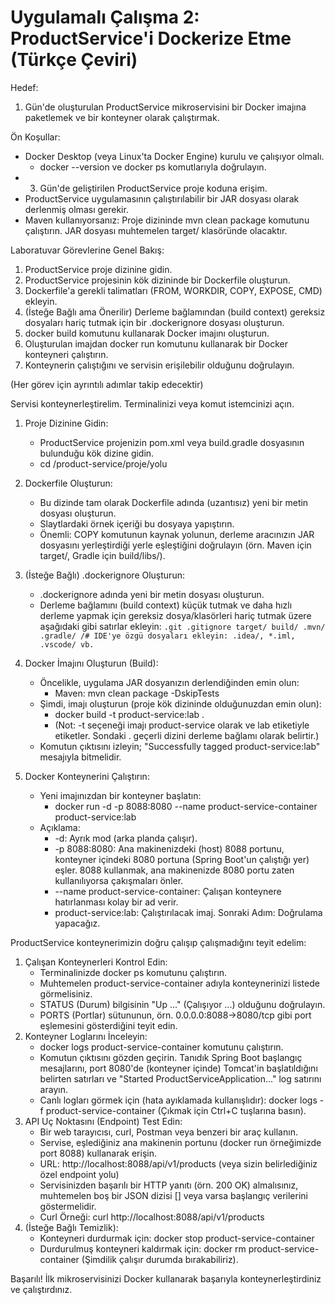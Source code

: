 # Uygulamalı Çalışma 2: ProductService'i Dockerize Etme (Türkçe Çeviri)

Hedef:

1. Gün'de oluşturulan ProductService mikroservisini bir Docker imajına paketlemek ve bir konteyner olarak çalıştırmak.

Ön Koşullar:

* Docker Desktop (veya Linux'ta Docker Engine) kurulu ve çalışıyor olmalı.
  * docker --version ve docker ps komutlarıyla doğrulayın.
* 3. Gün'de geliştirilen ProductService proje koduna erişim.
* ProductService uygulamasının çalıştırılabilir bir JAR dosyası olarak derlenmiş olması gerekir.
* Maven kullanıyorsanız: Proje dizininde mvn clean package komutunu çalıştırın. JAR dosyası muhtemelen target/ klasöründe olacaktır.

Laboratuvar Görevlerine Genel Bakış:

1. ProductService proje dizinine gidin.
2. ProductService projesinin kök dizininde bir Dockerfile oluşturun.
3. Dockerfile'a gerekli talimatları (FROM, WORKDIR, COPY, EXPOSE, CMD) ekleyin.
4. (İsteğe Bağlı ama Önerilir) Derleme bağlamından (build context) gereksiz dosyaları hariç tutmak için bir .dockerignore dosyası oluşturun.
5. docker build komutunu kullanarak Docker imajını oluşturun.
6. Oluşturulan imajdan docker run komutunu kullanarak bir Docker konteyneri çalıştırın.
7. Konteynerin çalıştığını ve servisin erişilebilir olduğunu doğrulayın.

(Her görev için ayrıntılı adımlar takip edecektir)

Servisi konteynerleştirelim. Terminalinizi veya komut istemcinizi açın.

1. Proje Dizinine Gidin:

    * ProductService projenizin pom.xml veya build.gradle dosyasının bulunduğu kök dizine gidin.
    * cd /product-service/proje/yolu
2. Dockerfile Oluşturun:
    * Bu dizinde tam olarak Dockerfile adında (uzantısız) yeni bir metin dosyası oluşturun.
    * Slaytlardaki örnek içeriği bu dosyaya yapıştırın.
    * Önemli: COPY komutunun kaynak yolunun, derleme aracınızın JAR dosyasını yerleştirdiği yerle eşleştiğini doğrulayın (örn. Maven için target/, Gradle için build/libs/).
3. (İsteğe Bağlı) .dockerignore Oluşturun:
    * .dockerignore adında yeni bir metin dosyası oluşturun.
    * Derleme bağlamını (build context) küçük tutmak ve daha hızlı derleme yapmak için gereksiz dosya/klasörleri hariç tutmak üzere aşağıdaki gibi satırlar ekleyin:
    `
    .git
    .gitignore
    target/
    build/
    .mvn/
    .gradle/
    /# IDE'ye özgü dosyaları ekleyin: .idea/, *.iml, .vscode/ vb.
    `
4. Docker İmajını Oluşturun (Build):
    * Öncelikle, uygulama JAR dosyanızın derlendiğinden emin olun:
        * Maven: mvn clean package -DskipTests
    * Şimdi, imajı oluşturun (proje kök dizininde olduğunuzdan emin olun):
        * docker build -t product-service:lab .
        * (Not: -t seçeneği imajı product-service olarak ve lab etiketiyle etiketler. Sondaki . geçerli dizini derleme bağlamı olarak belirtir.)
    * Komutun çıktısını izleyin; "Successfully tagged product-service:lab" mesajıyla bitmelidir.
5. Docker Konteynerini Çalıştırın:
    * Yeni imajınızdan bir konteyner başlatın:
        * docker run -d -p 8088:8080 --name product-service-container product-service:lab
    * Açıklama:
        * -d: Ayrık mod (arka planda çalışır).
        * -p 8088:8080: Ana makinenizdeki (host) 8088 portunu, konteyner içindeki 8080 portuna (Spring Boot'un çalıştığı yer) eşler. 8088 kullanmak, ana makinenizde 8080 portu zaten kullanılıyorsa çakışmaları önler.
        * --name product-service-container: Çalışan konteynere hatırlanması kolay bir ad verir.
        * product-service:lab: Çalıştırılacak imaj.
Sonraki Adım: Doğrulama yapacağız.

ProductService konteynerimizin doğru çalışıp çalışmadığını teyit edelim:

1. Çalışan Konteynerleri Kontrol Edin:
    * Terminalinizde docker ps komutunu çalıştırın.
    * Muhtemelen product-service-container adıyla konteynerinizi listede görmelisiniz.
    * STATUS (Durum) bilgisinin "Up ..." (Çalışıyor ...) olduğunu doğrulayın.
    * PORTS (Portlar) sütununun, örn. 0.0.0.0:8088->8080/tcp gibi port eşlemesini gösterdiğini teyit edin.
2. Konteyner Loglarını İnceleyin:
    * docker logs product-service-container komutunu çalıştırın.
    * Komutun çıktısını gözden geçirin. Tanıdık Spring Boot başlangıç mesajlarını, port 8080'de (konteyner içinde) Tomcat'in başlatıldığını belirten satırları ve "Started ProductServiceApplication..." log satırını arayın.
    * Canlı logları görmek için (hata ayıklamada kullanışlıdır): docker logs -f product-service-container (Çıkmak için Ctrl+C tuşlarına basın).
3. API Uç Noktasını (Endpoint) Test Edin:
    * Bir web tarayıcısı, curl, Postman veya benzeri bir araç kullanın.
    * Servise, eşlediğiniz ana makinenin portunu (docker run örneğimizde port 8088) kullanarak erişin.
    * URL: http://localhost:8088/api/v1/products (veya sizin belirlediğiniz özel endpoint yolu)
    * Servisinizden başarılı bir HTTP yanıtı (örn. 200 OK) almalısınız, muhtemelen boş bir JSON dizisi [] veya varsa başlangıç verilerini göstermelidir.
    * Curl Örneği: curl http://localhost:8088/api/v1/products
4. (İsteğe Bağlı Temizlik):
    * Konteyneri durdurmak için: docker stop product-service-container
    * Durdurulmuş konteyneri kaldırmak için: docker rm product-service-container (Şimdilik çalışır durumda bırakabiliriz).

Başarılı! İlk mikroservisinizi Docker kullanarak başarıyla konteynerleştirdiniz ve çalıştırdınız.

